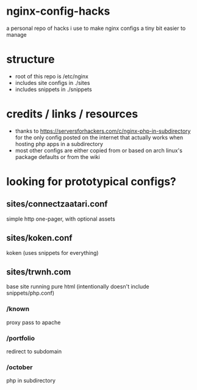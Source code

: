 # nginx-config-hacks
a personal repo of hacks i use to make nginx configs a tiny bit easier to manage

# structure
* root of this repo is /etc/nginx
* includes site configs in ./sites
* includes snippets in ./snippets

# credits / links / resources
* thanks to https://serversforhackers.com/c/nginx-php-in-subdirectory for the only config posted on the internet that actually works when hosting php apps in a subdirectory
* most other configs are either copied from or based on arch linux's package defaults or from the wiki

# looking for prototypical configs?
## sites/connectzaatari.conf
simple http one-pager, with optional assets
## sites/koken.conf
koken (uses snippets for everything)
## sites/trwnh.com
base site running pure html (intentionally doesn't include snippets/php.conf)
### /known
proxy pass to apache
### /portfolio
redirect to subdomain
### /october
php in subdirectory
